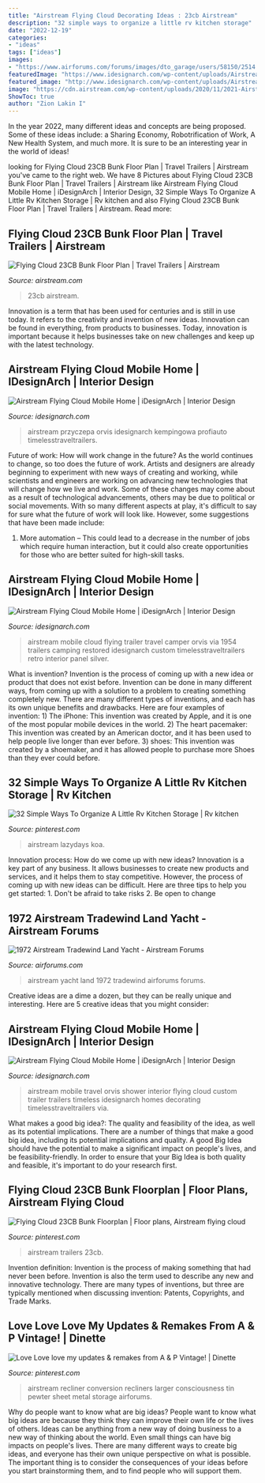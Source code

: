 ```yaml
---
title: "Airstream Flying Cloud Decorating Ideas : 23cb Airstream"
description: "32 simple ways to organize a little rv kitchen storage"
date: "2022-12-19"
categories:
- "ideas"
tags: ["ideas"]
images:
- "https://www.airforums.com/forums/images/dto_garage/users/58150/2514.jpg"
featuredImage: "https://www.idesignarch.com/wp-content/uploads/Airstream-Mobile-Home_13.jpg"
featured_image: "http://www.idesignarch.com/wp-content/uploads/Airstream-Mobile-Home_9.jpg"
image: "https://cdn.airstream.com/wp-content/uploads/2020/11/2021-Airstream-Flying-Cloud-Carolina-Clay-23CB-Kitchen.jpg"
ShowToc: true
author: "Zion Lakin I"
---
```



In the year 2022, many different ideas and concepts are being proposed. Some of these ideas include: a Sharing Economy, Robotrification of Work, A New Health System, and much more. It is sure to be an interesting year in the world of ideas!

	

		
looking for Flying Cloud 23CB Bunk Floor Plan | Travel Trailers | Airstream you've came to the right web. We have 8 Pictures about Flying Cloud 23CB Bunk Floor Plan | Travel Trailers | Airstream like Airstream Flying Cloud Mobile Home | iDesignArch | Interior Design, 32 Simple Ways To Organize A Little Rv Kitchen Storage | Rv kitchen and also Flying Cloud 23CB Bunk Floor Plan | Travel Trailers | Airstream. Read more:
		
    
## Flying Cloud 23CB Bunk Floor Plan | Travel Trailers | Airstream

<img loading=lazy src="https://cdn.airstream.com/wp-content/uploads/2020/11/2021-Airstream-Flying-Cloud-Carolina-Clay-23CB-Kitchen.jpg" onerror="this.onerror=null;this.src='https://tse4.mm.bing.net/th?id=OIP.lS-bx1zdPDE9rPbc7otDMgHaJQ&amp;pid=15.1';" alt="Flying Cloud 23CB Bunk Floor Plan | Travel Trailers | Airstream">

_Source: airstream.com_

>23cb airstream. 

	

Innovation is a term that has been used for centuries and is still in use today. It refers to the creativity and invention of new ideas. Innovation can be found in everything, from products to businesses. Today, innovation is important because it helps businesses take on new challenges and keep up with the latest technology.

    
## Airstream Flying Cloud Mobile Home | IDesignArch | Interior Design

<img loading=lazy src="https://www.idesignarch.com/wp-content/uploads/Airstream-Mobile-Home_13.jpg" onerror="this.onerror=null;this.src='https://tse1.mm.bing.net/th?id=OIP.bzc3oIwmWvznV_HB_yW8vwHaE5&amp;pid=15.1';" alt="Airstream Flying Cloud Mobile Home | iDesignArch | Interior Design">

_Source: idesignarch.com_

>airstream przyczepa orvis idesignarch kempingowa profiauto timelesstraveltrailers. 

	

Future of work: How will work change in the future?
As the world continues to change, so too does the future of work. Artists and designers are already beginning to experiment with new ways of creating and working, while scientists and engineers are working on advancing new technologies that will change how we live and work. Some of these changes may come about as a result of technological advancements, others may be due to political or social movements. With so many different aspects at play, it's difficult to say for sure what the future of work will look like. However, some suggestions that have been made include: 
1) More automation – This could lead to a decrease in the number of jobs which require human interaction, but it could also create opportunities for those who are better suited for high-skill tasks.

    
## Airstream Flying Cloud Mobile Home | IDesignArch | Interior Design

<img loading=lazy src="http://www.idesignarch.com/wp-content/uploads/Airstream-Mobile-Home_11.jpg" onerror="this.onerror=null;this.src='https://tse1.mm.bing.net/th?id=OIP.Ep1TXMvkq5CJlClJU4WifgHaE8&amp;pid=15.1';" alt="Airstream Flying Cloud Mobile Home | iDesignArch | Interior Design">

_Source: idesignarch.com_

>airstream mobile cloud flying trailer travel camper orvis via 1954 trailers camping restored idesignarch custom timelesstraveltrailers retro interior panel silver. 

	

What is invention?
Invention is the process of coming up with a new idea or product that does not exist before. Invention can be done in many different ways, from coming up with a solution to a problem to creating something completely new. There are many different types of inventions, and each has its own unique benefits and drawbacks. Here are four examples of invention: 1) The iPhone: This invention was created by Apple, and it is one of the most popular mobile devices in the world. 2) The heart pacemaker: This invention was created by an American doctor, and it has been used to help people live longer than ever before. 3) shoes: This invention was created by a shoemaker, and it has allowed people to purchase more Shoes than they ever could before.

    
## 32 Simple Ways To Organize A Little Rv Kitchen Storage | Rv Kitchen

<img loading=lazy src="https://i.pinimg.com/originals/75/28/1f/75281f9e9e68ed866199a8f384952011.jpg" onerror="this.onerror=null;this.src='https://tse1.mm.bing.net/th?id=OIP.xrA5TKsbnxj7StJFXgbkvQHaFh&amp;pid=15.1';" alt="32 Simple Ways To Organize A Little Rv Kitchen Storage | Rv kitchen">

_Source: pinterest.com_

>airstream lazydays koa. 

	

Innovation process: How do we come up with new ideas?
Innovation is a key part of any business. It allows businesses to create new products and services, and it helps them to stay competitive. However, the process of coming up with new ideas can be difficult. Here are three tips to help you get started: 1. Don't be afraid to take risks 2. Be open to change 
    
## 1972 Airstream Tradewind Land Yacht - Airstream Forums

<img loading=lazy src="https://www.airforums.com/forums/images/dto_garage/users/58150/2514.jpg" onerror="this.onerror=null;this.src='https://tse1.mm.bing.net/th?id=OIP.5I1M0OVsrgAtN9rFuUxQjgHaEu&amp;pid=15.1';" alt="1972 Airstream Tradewind Land Yacht - Airstream Forums">

_Source: airforums.com_

>airstream yacht land 1972 tradewind airforums forums. 

	

Creative ideas are a dime a dozen, but they can be really unique and interesting. Here are 5 creative ideas that you might consider: 

    
## Airstream Flying Cloud Mobile Home | IDesignArch | Interior Design

<img loading=lazy src="http://www.idesignarch.com/wp-content/uploads/Airstream-Mobile-Home_9.jpg" onerror="this.onerror=null;this.src='https://tse1.mm.bing.net/th?id=OIP.dm8OhS1u_PVPuDDxY3HooAHaLH&amp;pid=15.1';" alt="Airstream Flying Cloud Mobile Home | iDesignArch | Interior Design">

_Source: idesignarch.com_

>airstream mobile travel orvis shower interior flying cloud custom trailer trailers timeless idesignarch homes decorating timelesstraveltrailers via. 

	

What makes a good big idea?: The quality and feasibility of the idea, as well as its potential implications.
There are a number of things that make a good big idea, including its potential implications and quality. A good Big Idea should have the potential to make a significant impact on people's lives, and be feasibility-friendly. In order to ensure that your Big Idea is both quality and feasible, it's important to do your research first.

    
## Flying Cloud 23CB Bunk Floorplan | Floor Plans, Airstream Flying Cloud

<img loading=lazy src="https://i.pinimg.com/originals/1d/a2/69/1da269b8ff154d6dfecd16d0efa605ba.png" onerror="this.onerror=null;this.src='https://tse3.mm.bing.net/th?id=OIP.YWRfuReAUoGMl14umDq4kQHaCl&amp;pid=15.1';" alt="Flying Cloud 23CB Bunk Floorplan | Floor plans, Airstream flying cloud">

_Source: pinterest.com_

>airstream trailers 23cb. 

	

Invention definition:
Invention is the process of making something that had never been before. Invention is also the term used to describe any new and innovative technology. There are many types of inventions, but three are typically mentioned when discussing invention: Patents, Copyrights, and Trade Marks.

    
## Love Love Love My Updates &amp; Remakes From A &amp; P Vintage! | Dinette

<img loading=lazy src="https://i.pinimg.com/originals/81/4b/b5/814bb5618ea08dffbf58a51a3af1f1b0.jpg" onerror="this.onerror=null;this.src='https://tse3.mm.bing.net/th?id=OIP.jc6Xr6fhy6hNLCJUIrC-GQHaFj&amp;pid=15.1';" alt="Love Love love my updates &amp; remakes from A &amp; P Vintage! | Dinette">

_Source: pinterest.com_

>airstream recliner conversion recliners larger consciousness tin pewter sheet metal storage airforums. 

	

Why do people want to know what are big ideas?
People want to know what big ideas are because they think they can improve their own life or the lives of others. Ideas can be anything from a new way of doing business to a new way of thinking about the world. Even small things can have big impacts on people's lives. There are many different ways to create big ideas, and everyone has their own unique perspective on what is possible. The important thing is to consider the consequences of your ideas before you start brainstorming them, and to find people who will support them.

